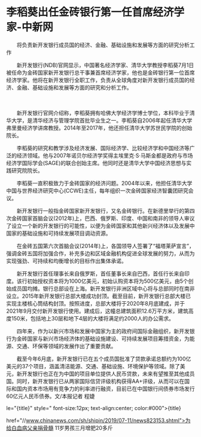 # 李稻葵出任金砖银行第一任首席经济学家-中新网

　　将负责新开发银行成员国的经济、金融、基础设施和发展等方面的研究分析工作

　　新开发银行(NDB)官网显示，中国著名经济学家、清华大学教授李稻葵7月1日被任命为金砖国家新开发银行总干事兼首席经济学家，他也是金砖银行第一位首席经济学家。他将在新开发银行全职工作，负责从全球角度对新开发银行成员国的经济、金融、基础设施和发展等方面的研究和分析工作。

　

　　新开发银行官网介绍称，李稻葵拥有哈佛大学经济学博士学位，本科毕业于清华大学，是清华经济与管理学院首批毕业生之一。李稻葵自2006年起任清华大学弗里曼经济学讲席教授。2014年至2017年，他还担任清华大学苏世民学院的创始院长。

　　李稻葵的研究和教学涉及经济发展、国际经济学、比较经济学和中国经济等广泛的经济领域。他与2007年诺贝尔经济学奖得主埃里克·S·马斯金都是政府与市场经济学国际学会(SAGE)的联合创始主席。他同时还是清华大学中国经济思想与实践研究院院长。

　　李稻葵一直积极致力于金砖国家的经济问题。2004年以来，他担任清华大学中国与世界经济研究中心(CCWE)主任，每年组织一次金砖国家经济智囊团研究会议。

　　新开发银行一般指金砖国家新开发银行，又名金砖银行。在新德里举行的第四次金砖国家首脑会议(2012年)上，巴西、俄罗斯、印度、中国和南非的领导人审议了设立一个新的开发银行的可能性，以便为金砖国家和其他新兴经济体以及发展中国家的基础设施和可持续发展项目调动资源。

　　在金砖五国第六次首脑会议(2014年)上，各国领导人签署了“福塔莱萨宣言”，强调金砖五国将加强合作，补充多边和区域金融机构促进全球发展的努力，从而为实现强劲、可持续和均衡增长的目标作出集体承诺。

　　新开发银行首任理事长来自俄罗斯，首任董事长来自巴西，首任行长来自印度。该行初始授权资本将为1000亿美元，初始认购资本将为500亿美元，由5个创始成员国均摊。银行总部设在上海。新开发银行非洲区域中心将与总部同时在南非设立。2015年新开发银行总部大楼成功封顶。截至目前，新开发银行总部大楼已实现主楼核心筒结构封顶。按照进度，总部大楼将于2020年8月底建成，并于2021年9月交付新开发银行使用。建成后，这幢总建筑面积12.6万平方米，建筑高度150米，包括地上30层和地下4层的大楼将满足约2000人的办公需求。

　　四年来，作为以新兴市场和发展中国家为主的政府间国际金融组织，新开发银行为金砖国家与新兴市场经济体的基础设施建设、可持续发展项目筹措资金，为能源、交通、环保等领域的发展作出了重要贡献。

　　截至今年6月底，新开发银行已在五个成员国批准了贷款承诺总额约为100亿美元的37个项目，涵盖清洁能源、交通、基础设施、环境保护等领域。除了美元，新开发银行也正在为中国的项目单位提供人民币贷款，未来有望推至其他成员国。同时，新开发银行已从两家国际信贷评级机构获得AA+评级，从而可以在国际和国内资本市场用有竞争力的利率进行融资，目前已在中国银行间债券市场发行60亿元人民币债券。文/本报记者 程婕

le="{title}" style=" font-size:12px; text-align:center; color:#000">{title}

href="//www.chinanews.com/sh/shipin/2019/07-11/news823153.shtml">为给白血病父亲捐骨髓 11岁男孩三月增肥20多斤
